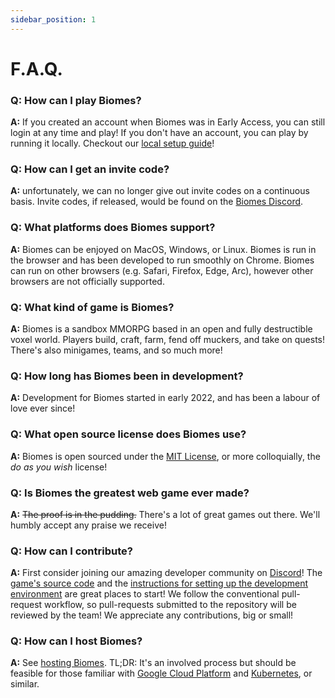 ```yaml
---
sidebar_position: 1
---
```


# F.A.Q.

### Q: How can I play Biomes?

**A:** If you created an account when Biomes was in Early Access, you can still login at any time and play! If you don't have an account, you can play
by running it locally. Checkout our [local setup guide](/docs/basics/running-locally)!

### Q: How can I get an invite code?

**A:** unfortunately, we can no longer give out invite codes on a continuous basis. Invite codes, if released, would be found on the [Biomes Discord](https://discord.gg/biomes).

### Q: What platforms does Biomes support?

**A:** Biomes can be enjoyed on MacOS, Windows, or Linux. Biomes is run in the browser and has been developed to run smoothly on Chrome. Biomes can run
on other browsers (e.g. Safari, Firefox, Edge, Arc), however other browsers are not officially supported.

### Q: What kind of game is Biomes?

**A:** Biomes is a sandbox MMORPG based in an open and fully destructible voxel world. Players build, craft, farm, fend off muckers, and take on quests! There's also
minigames, teams, and so much more!

### Q: How long has Biomes been in development?

**A:** Development for Biomes started in early 2022, and has been a labour of love ever since!

### Q: What open source license does Biomes use?

**A:** Biomes is open sourced under the [MIT License](https://github.com/ill-inc/biomes-game/blob/main/LICENSE), or more colloquially, the _do as you wish_ license!

### Q: Is Biomes the greatest web game ever made?

**A:** ~~The proof is in the pudding.~~ There's a lot of great games out there. We'll humbly accept any praise we receive!

### Q: How can I contribute?

**A:** First consider joining our amazing developer community on [Discord](https://discord.gg/biomes)! The [game's source code](https://github.com/ill-inc/biomes-game)
and the [instructions for setting up the development environment](/docs/basics/running-locally) are great places to start! We follow the conventional pull-request workflow, so pull-requests submitted
to the repository will be reviewed by the team! We appreciate any contributions, big or small!

### Q: How can I host Biomes?

**A:** See [hosting Biomes](/docs/basics/hosting). TL;DR: It's an involved process but should be feasible for those familiar with [Google Cloud Platform](https://cloud.google.com/) and [Kubernetes](https://kubernetes.io/), or similar.
